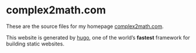 # complex2math.com

These are the source files for my homepage [complex2math.com](https://complex2math.com).

This website is generated by [hugo](https://gohugo.io/),
one of the world’s **fastest** framework for building static websites.
